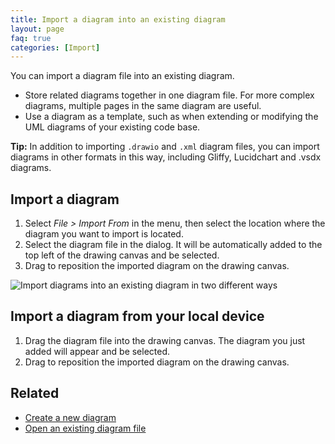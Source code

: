 ```yaml
---
title: Import a diagram into an existing diagram
layout: page
faq: true
categories: [Import]
---
```


You can import a diagram file into an existing diagram.

* Store related diagrams together in one diagram file. For more complex diagrams, multiple pages in the same diagram are useful.
* Use a diagram as a template, such as when extending or modifying the UML diagrams of your existing code base.

**Tip:** In addition to importing ``.drawio`` and ``.xml`` diagram files, you can import diagrams in other formats in this way, including Gliffy, Lucidchart and .vsdx diagrams.

## Import a diagram

1. Select _File > Import From_ in the menu, then select the location where the diagram you want to import is located.
2. Select the diagram file in the dialog. It will be automatically added to the top left of the drawing canvas and be selected.
3. Drag to reposition the imported diagram on the drawing canvas.

<img src="/assets/img/blog/import-file.gif" style="max-width:100%;height:auto;" alt="Import diagrams into an existing diagram in two different ways">

## Import a diagram from your local device

1. Drag the diagram file into the drawing canvas. The diagram you just added will appear and be selected.
2. Drag to reposition the imported diagram on the drawing canvas.


## Related

* [Create a new diagram](/doc/faq/new-diagram.html)
* [Open an existing diagram file](/doc/faq/open-diagram-file.html)